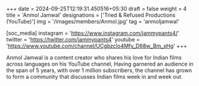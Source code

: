 +++
date = 2024-09-25T12:19:31.450516+05:30
draft = false
weight = 4
title = 'Anmol Jamwal'
designations = ['Tried & Refused Productions (YouTube)']
img = '/images/members/Anmol.jpg'
tag = 'anmoljamwal'

[soc_media]
instagram = 'https://www.instagram.com/jammypants4/'
twitter = 'https://twitter.com/jammypants4'
youtube = 'https://www.youtube.com/channel/UCgbzclo4Mfy_D68w_Bm_xHg'
+++

Anmol Jamwal is a content creator who shares his love for Indian films across languages on his YouTube channel, Having garnered an audience in the span of 5 years, with over 1 million subscribers, the channel has grown to form a community that discusses Indian films week in and week out.
